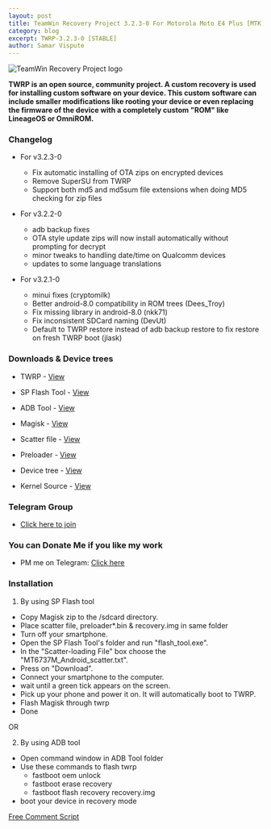 ```yaml
---
layout: post
title: TeamWin Recovery Project 3.2.3-0 For Motorola Moto E4 Plus [MTK][OFFICIAL]
category: blog
excerpt: TWRP-3.2.3-0 [STABLE]
author: Samar Vispute
---
```


![TeamWin Recovery Project logo](http://samarv-121.github.io/images/twrp.png)

**TWRP is an open source, community project. A custom recovery is used for installing custom software on your device.
 This custom software can include smaller modifications like rooting your device or even replacing
 the firmware of the device with a completely custom "ROM" like LineageOS or OmniROM.**

### Changelog
* For v3.2.3-0
  * Fix automatic installing of OTA zips on encrypted devices
  * Remove SuperSU from TWRP
  * Support both md5 and md5sum file extensions when doing MD5 checking for zip files

* For v3.2.2-0
  * adb backup fixes
  * OTA style update zips will now install automatically without prompting for decrypt
  * minor tweaks to handling date/time on Qualcomm devices
  * updates to some language translations
  
* For v3.2.1-0
  * minui fixes (cryptomilk)
  * Better android-8.0 compatibility in ROM trees (Dees_Troy)
  * Fix missing library in android-8.0 (nkk71)
  * Fix inconsistent SDCard naming (DevUt)
  * Default to TWRP restore instead of adb backup restore to fix restore on fresh TWRP boot (jlask)

### Downloads & Device trees
* TWRP - [View](https://twrp.me/motorola/motorolamotoe4plus.html)
* SP Flash Tool - [View](https://spflashtool.com/)
* ADB Tool - [View](https://goo.gl/7Y6XVn)
* Magisk - [View](https://github.com/topjohnwu/Magisk/releases/download/v16.7/Magisk-v16.7.zip)
* Scatter file - [View](https://drive.google.com/file/d/1PTc74gRFqNB-hQiLP_SGsFMSfAP07NAg)
* Preloader - [View](https://drive.google.com/open?id=1JOgt9AOwAGCcWhhonH6pzuwAqjj3BRgg)

* Device tree - [View](https://github.com/SamarV-121/android_device_motorola_nicklaus/tree/android-7.1)
* Kernel Source - [View](https://github.com/SamarV-121/android_kernel_motorola_nicklaus)

### Telegram Group
* [Click here to join](https://web.telegram.org/#/im?p=@moto_e4_plus)

### You can Donate Me if you like my work
* PM me on Telegram: [Click here](https://web.telegram.org/#/im?p=@SamarV121)

### Installation
1) By using SP Flash tool
* Copy Magisk zip to the /sdcard directory.
* Place scatter file, preloader*.bin & recovery.img in same folder
* Turn off your smartphone.
* Open the SP Flash Tool's folder and run "flash_tool.exe".
* In the "Scatter-loading File" box choose the "MT6737M_Android_scatter.txt".
* Press on "Download".
* Connect your smartphone to the computer.
* wait until a green tick appears on the screen.
* Pick up your phone and power it on. It will automatically boot to TWRP.
* Flash Magisk through twrp
* Done

OR

2) By using ADB tool
* Open command window in ADB Tool folder
* Use these commands to flash twrp
  * fastboot oem unlock
  * fastboot erase recovery 
  * fastboot flash recovery recovery.img
* boot your device in recovery mode

<!-- Begin Comments JavaScript Code --><script type="text/javascript" async>function ajaxpath_5b504428f1cab(url){return window.location.href == '' ? url : url.replace('&s=','&s=' + escape(window.location.href));}(function(){document.write('<div id="fcs_div_5b504428f1cab"><a title="free comment script" href="http://www.freecommentscript.com">&nbsp;&nbsp;<b>Free HTML User Comments</b>...</a></div>');fcs_5b504428f1cab=document.createElement('script');fcs_5b504428f1cab.type="text/javascript";fcs_5b504428f1cab.src=ajaxpath_5b504428f1cab((document.location.protocol=="https:"?"https:":"http:")+"//www.freecommentscript.com/GetComments2.php?p=5b504428f1cab&s=#!5b504428f1cab");setTimeout("document.getElementById('fcs_div_5b504428f1cab').appendChild(fcs_5b504428f1cab)",1);})();</script><noscript><div><a href="http://www.freecommentscript.com" title="free html user comment box">Free Comment Script</a></div></noscript><!-- End Comments JavaScript Code -->
